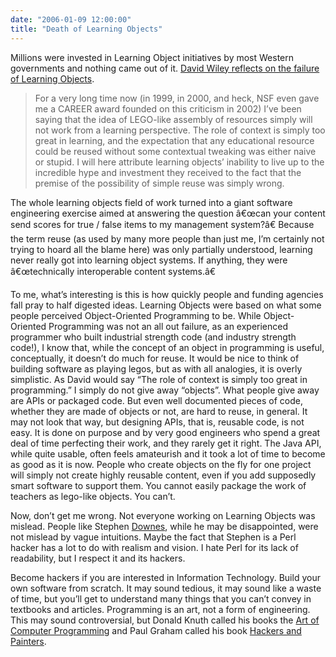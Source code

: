 ```yaml
---
date: "2006-01-09 12:00:00"
title: "Death of Learning Objects"
---
```




Millions were invested in Learning Object initiatives by most Western governments and nothing came out of it. [David Wiley reflects on the failure of Learning Objects](http://opencontent.org/blog/archives/230). 

> For a very long time now (in 1999, in 2000, and heck, NSF even gave me a CAREER award founded on this criticism in 2002) I&rsquo;ve been saying that the idea of LEGO-like assembly of resources simply will not work from a learning perspective. The role of context is simply too great in learning, and the expectation that any educational resource could be reused without some contextual tweaking was either naive or stupid. I will here attribute learning objects&rsquo; inability to live up to the incredible hype and investment they received to the fact that the premise of the possibility of simple reuse was simply wrong.

The whole learning objects field of work turned into a giant software engineering exercise aimed at answering the question â€œcan your content send scores for true / false items to my management system?â€ Because the term reuse (as used by many more people than just me, I&rsquo;m certainly not trying to hoard all the blame here) was only partially understood, learning never really got into learning object systems. If anything, they were â€œtechnically interoperable content systems.â€



To me, what&rsquo;s interesting is this is how quickly people and funding agencies fall pray to half digested ideas. Learning Objects were based on what some people perceived Object-Oriented Programming to be. While Object-Oriented Programming was not an all out failure, as an experienced programmer who built industrial strength code (and industry strength code!), I know that, while the concept of an object in programming is useful, conceptually, it doesn&rsquo;t do much for reuse. It would be nice to think of building software as playing legos, but as with all analogies, it is overly simplistic. As David would say &ldquo;The role of context is simply too great in programming.&rdquo; I simply do not give away &ldquo;objects&rdquo;. What people give away are APIs or packaged code. But even well documented pieces of code, whether they are made of objects or not, are hard to reuse, in general. It may not look that way, but designing APIs, that is, reusable code, is not easy. It is done on purpose and by very good engineers who spend a great deal of time perfecting their work, and they rarely get it right. The Java API, while quite usable, often feels amateurish and it took a lot of time to become as good as it is now. People who create objects on the fly for one project will simply not create highly reusable content, even if you add supposedly smart software to support them. You cannot easily package the work of teachers as lego-like objects. You can&rsquo;t. 

Now, don&rsquo;t get me wrong. Not everyone working on Learning Objects was mislead. People like Stephen [Downes](http://www.downes.ca/cgi-bin/page.cgi?post=33195), while he may be disappointed, were not mislead by vague intuitions. Maybe the fact that Stephen is a Perl hacker has a lot to do with realism and vision. I hate Perl for its lack of readability, but I respect it and its hackers.

Become hackers if you are interested in Information Technology. Build your own software from scratch. It may sound tedious, it may sound like a waste of time, but you&rsquo;ll get to understand many things that you can&rsquo;t convey in textbooks and articles. Programming is an art, not a form of engineering. This may sound controversial, but Donald Knuth called his books the [Art of Computer Programming](http://www-cs-faculty.stanford.edu/~knuth/taocp.html) and Paul Graham called his book [Hackers and Painters](http://www.paulgraham.com/hp.html). 


